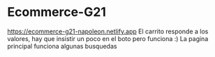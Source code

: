 # Ecommerce-G21
https://ecommerce-g21-napoleon.netlify.app
El carrito responde a los valores, hay que insistir un poco en el boto pero funciona :)
La pagina principal funciona algunas busquedas 
